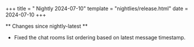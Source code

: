 +++
title = " Nightly 2024-07-10"
template = "nightlies/release.html"
date = 2024-07-10
+++

** Changes since nightly-latest **
- Fixed the chat rooms list ordering based on latest message timestamp.

